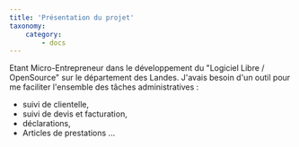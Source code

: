 ```yaml
---
title: 'Présentation du projet'
taxonomy:
    category:
        - docs
---
```


Etant Micro-Entrepreneur dans le développement du "Logiciel Libre / OpenSource" sur le département des Landes. J'avais besoin d'un outil pour me faciliter l'ensemble des tâches administratives :  
- suivi de clientelle,
- suivi de devis et facturation,
- déclarations,
- Articles de prestations ...